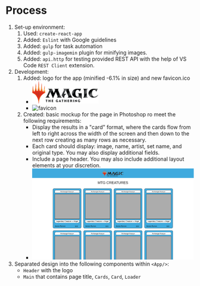 # Process
1. Set-up environment:
   1. Used: `create-react-app`
   2. Added: `Eslint` with Google guidelines
   3. Added: `gulp` for task automation
   4. Added: `gulp-imagemin` plugin for minifying images.
   5. Added: `api.http` for testing provided REST API with the help of VS Code `REST Client` extension.
2. Development:
   1. Added: logo for the app (minified -6.1% in size) and new favicon.ico
      * ![logo](/src/images/minified/MTGlogo.png)
      * ![favicon](public/favicon.ico)
   2. Created: basic mockup for the page in Photoshop ro meet the following requirements:
      * Display the results in a "card" format, where the cards flow from left to right across the width of the screen and then down to the next row creating as many rows as necessary.
      * Each card should display: image, name, artist, set name, and original type. You may also display additional fields.
      * Include a page header. You may also include additional layout elements at your discretion.
      * ![basic layout](basic_layout.jpg)
  3. Separated design into the following components within `<App/>`:
      * `Header` with the logo
      * `Main` that contains page title, `Cards`, `Card`, `Loader`